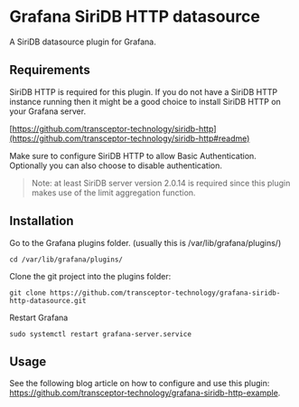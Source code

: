 # Grafana SiriDB HTTP datasource
A SiriDB datasource plugin for Grafana.

## Requirements
SiriDB HTTP is required for this plugin. If you do not have a SiriDB HTTP instance running then
it might be a good choice to install SiriDB HTTP on your Grafana server.

[https://github.com/transceptor-technology/siridb-http](https://github.com/transceptor-technology/siridb-http#readme)

Make sure to configure SiriDB HTTP to allow Basic Authentication. Optionally you can also choose
to disable authentication.

>Note: at least SiriDB server version 2.0.14 is required since this plugin makes use of the
>limit aggregation function.


## Installation

Go to the Grafana plugins folder. (usually this is /var/lib/grafana/plugins/)

```
cd /var/lib/grafana/plugins/
```

Clone the git project into the plugins folder:
```
git clone https://github.com/transceptor-technology/grafana-siridb-http-datasource.git
```

Restart Grafana
```
sudo systemctl restart grafana-server.service
```

## Usage
See the following blog article on how to configure and use this plugin: https://github.com/transceptor-technology/grafana-siridb-http-example.

